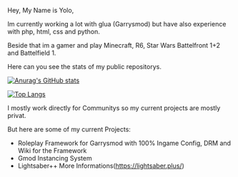 Hey,
My Name is Yolo,

Im currently working a lot with glua (Garrysmod) but have also experience with php, html, css and python.

Beside that im a gamer and play Minecraft, R6, Star Wars Battelfront 1+2 and Battelfield 1.



Here can you see the stats of my public repositorys.

[![Anurag's GitHub stats](https://github-readme-stats.vercel.app/api?username=ibimsnicesyolo&count_private=true&show_icons=true&theme=dark)](https://github.com/anuraghazra/github-readme-stats)

[![Top Langs](https://github-readme-stats.vercel.app/api/top-langs/?username=ibimsnicesyolo&langs_count=8&layout=compact&theme=dark)](https://github.com/anuraghazra/github-readme-stats)



I mostly work directly for Communitys so my current projects are mostly privat.

But here are some of my current Projects:

- Roleplay Framework for Garrysmod with 100% Ingame Config, DRM and Wiki for the Framework
- Gmod Instancing System
- Lightsaber++  More Informations(https://lightsaber.plus/)

